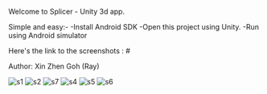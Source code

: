 Welcome to Splicer - Unity 3d app. 

Simple and easy:- 
-Install Android SDK 
-Open this project using Unity.
-Run using Android simulator

Here's the link to the screenshots
: #

Author: Xin Zhen Goh (Ray)

![s1](https://user-images.githubusercontent.com/39910403/48665594-5a754a00-ea66-11e8-9b7b-8cac6b4ad792.PNG)
![s2](https://user-images.githubusercontent.com/39910403/48665595-5a754a00-ea66-11e8-8507-2cebf32dca49.PNG)
![s7](https://user-images.githubusercontent.com/39910403/48665596-5a754a00-ea66-11e8-92ae-8b7b7cfd618f.PNG)
![s4](https://user-images.githubusercontent.com/39910403/48665597-5a754a00-ea66-11e8-882e-cb3138a1a9c8.PNG)
![s5](https://user-images.githubusercontent.com/39910403/48665598-5b0de080-ea66-11e8-97d9-ccbd22b0b7a4.PNG)
![s6](https://user-images.githubusercontent.com/39910403/48665599-5b0de080-ea66-11e8-9042-b233f1294d7a.PNG)
